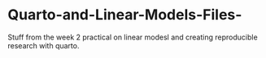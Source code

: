 # Quarto-and-Linear-Models-Files-
Stuff from the week 2 practical on linear modesl and creating reproducible research with quarto.
